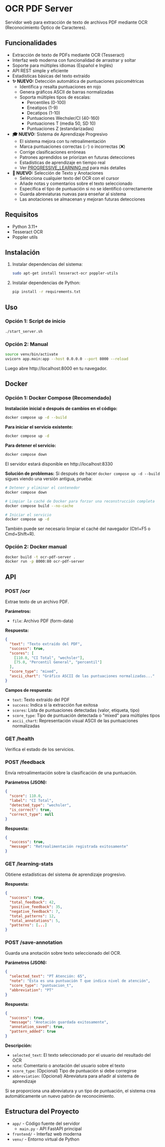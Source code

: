 # OCR PDF Server

Servidor web para extracción de texto de archivos PDF mediante OCR (Reconocimiento Óptico de Caracteres).

## Funcionalidades

- Extracción de texto de PDFs mediante OCR (Tesseract)
- Interfaz web moderna con funcionalidad de arrastrar y soltar
- Soporte para múltiples idiomas (Español e Inglés)
- API REST simple y eficiente
- Estadísticas básicas del texto extraído
- **✨ NUEVO:** Detección automática de puntuaciones psicométricas
  - Identifica y resalta puntuaciones en rojo
  - Genera gráficos ASCII de barras normalizadas
  - Soporta múltiples tipos de escalas:
    - Percentiles (0-100)
    - Eneatipos (1-9)
    - Decatipos (1-10)
    - Puntuaciones Wechsler/CI (40-160)
    - Puntuaciones T (media 50, SD 10)
    - Puntuaciones Z (estandarizadas)
- **🎓 NUEVO:** Sistema de Aprendizaje Progresivo
  - El sistema mejora con tu retroalimentación
  - Marca puntuaciones correctas (✅) o incorrectas (❌)
  - Corrige clasificaciones erróneas
  - Patrones aprendidos se priorizan en futuras detecciones
  - Estadísticas de aprendizaje en tiempo real
  - Ver [PROGRESSIVE_LEARNING.md](./PROGRESSIVE_LEARNING.md) para más detalles
- **📝 NUEVO:** Selección de Texto y Anotaciones
  - Selecciona cualquier texto del OCR con el cursor
  - Añade notas y comentarios sobre el texto seleccionado
  - Especifica el tipo de puntuación si no se identificó correctamente
  - Guarda abreviaturas nuevas para enseñar al sistema
  - Las anotaciones se almacenan y mejoran futuras detecciones

## Requisitos

- Python 3.11+
- Tesseract OCR
- Poppler utils

## Instalación

1. Instalar dependencias del sistema:
   ```bash
   sudo apt-get install tesseract-ocr poppler-utils
   ```

2. Instalar dependencias de Python:
   ```bash
   pip install -r requirements.txt
   ```

## Uso

### Opción 1: Script de inicio
```bash
./start_server.sh
```

### Opción 2: Manual
```bash
source venv/bin/activate
uvicorn app.main:app --host 0.0.0.0 --port 8000 --reload
```

Luego abre http://localhost:8000 en tu navegador.

## Docker

### Opción 1: Docker Compose (Recomendado)

**Instalación inicial o después de cambios en el código:**
```bash
docker compose up -d --build
```

**Para iniciar el servicio existente:**
```bash
docker compose up -d
```

**Para detener el servicio:**
```bash
docker compose down
```

El servidor estará disponible en http://localhost:8330

**Solución de problemas:**
Si después de hacer `docker compose up -d --build` sigues viendo una versión antigua, prueba:
```bash
# Detener y eliminar el contenedor
docker compose down

# Limpiar la caché de Docker para forzar una reconstrucción completa
docker compose build --no-cache

# Iniciar el servicio
docker compose up -d
```

También puede ser necesario limpiar el caché del navegador (Ctrl+F5 o Cmd+Shift+R).

### Opción 2: Docker manual
```bash
docker build -t ocr-pdf-server .
docker run -p 8000:80 ocr-pdf-server
```

## API

### POST /ocr
Extrae texto de un archivo PDF.

**Parámetros:**
- `file`: Archivo PDF (form-data)

**Respuesta:**
```json
{
  "text": "Texto extraído del PDF",
  "success": true,
  "scores": [
    [110.0, "CI Total", "wechsler"],
    [75.0, "Percentil General", "percentil"]
  ],
  "score_type": "mixed",
  "ascii_chart": "Gráfico ASCII de las puntuaciones normalizadas..."
}
```

**Campos de respuesta:**
- `text`: Texto extraído del PDF
- `success`: Indica si la extracción fue exitosa
- `scores`: Lista de puntuaciones detectadas (valor, etiqueta, tipo)
- `score_type`: Tipo de puntuación detectada o "mixed" para múltiples tipos
- `ascii_chart`: Representación visual ASCII de las puntuaciones normalizadas

### GET /health
Verifica el estado de los servicios.

### POST /feedback
Envía retroalimentación sobre la clasificación de una puntuación.

**Parámetros (JSON):**
```json
{
  "score": 110.0,
  "label": "CI Total",
  "detected_type": "wechsler",
  "is_correct": true,
  "correct_type": null
}
```

**Respuesta:**
```json
{
  "success": true,
  "message": "Retroalimentación registrada exitosamente"
}
```

### GET /learning-stats
Obtiene estadísticas del sistema de aprendizaje progresivo.

**Respuesta:**
```json
{
  "success": true,
  "total_feedback": 42,
  "positive_feedback": 35,
  "negative_feedback": 7,
  "total_patterns": 12,
  "total_annotations": 5,
  "patterns": [...]
}
```

### POST /save-annotation
Guarda una anotación sobre texto seleccionado del OCR.

**Parámetros (JSON):**
```json
{
  "selected_text": "PT Atención: 65",
  "note": "Esta es una puntuación T que indica nivel de atención",
  "score_type": "puntuacion_t",
  "abbreviation": "PT"
}
```

**Respuesta:**
```json
{
  "success": true,
  "message": "Anotación guardada exitosamente",
  "annotation_saved": true,
  "pattern_added": true
}
```

**Descripción:**
- `selected_text`: El texto seleccionado por el usuario del resultado del OCR
- `note`: Comentario o anotación del usuario sobre el texto
- `score_type`: (Opcional) Tipo de puntuación si debe corregirse
- `abbreviation`: (Opcional) Abreviatura para añadir al sistema de aprendizaje

Si se proporciona una abreviatura y un tipo de puntuación, el sistema crea automáticamente un nuevo patrón de reconocimiento.

## Estructura del Proyecto

- `app/` - Código fuente del servidor
  - `main.py` - API FastAPI principal
- `frontend/` - Interfaz web moderna
- `venv/` - Entorno virtual de Python

